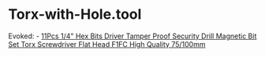 # Torx-with-Hole.tool
Evoked: - [11Pcs 1/4" Hex Bits Driver Tamper Proof Security Drill Magnetic Bit Set Torx Screwdriver Flat Head F1FC High Quality 75/100mm](https://www.aliexpress.us/item/3256804936183186.html)
